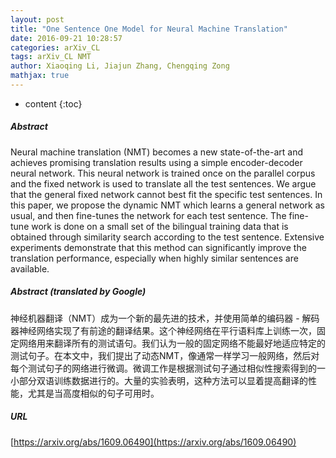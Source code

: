 ```yaml
---
layout: post
title: "One Sentence One Model for Neural Machine Translation"
date: 2016-09-21 10:28:57
categories: arXiv_CL
tags: arXiv_CL NMT
author: Xiaoqing Li, Jiajun Zhang, Chengqing Zong
mathjax: true
---
```


* content
{:toc}

##### Abstract
Neural machine translation (NMT) becomes a new state-of-the-art and achieves promising translation results using a simple encoder-decoder neural network. This neural network is trained once on the parallel corpus and the fixed network is used to translate all the test sentences. We argue that the general fixed network cannot best fit the specific test sentences. In this paper, we propose the dynamic NMT which learns a general network as usual, and then fine-tunes the network for each test sentence. The fine-tune work is done on a small set of the bilingual training data that is obtained through similarity search according to the test sentence. Extensive experiments demonstrate that this method can significantly improve the translation performance, especially when highly similar sentences are available.

##### Abstract (translated by Google)
神经机器翻译（NMT）成为一个新的最先进的技术，并使用简单的编码器 - 解码器神经网络实现了有前途的翻译结果。这个神经网络在平行语料库上训练一次，固定网络用来翻译所有的测试语句。我们认为一般的固定网络不能最好地适应特定的测试句子。在本文中，我们提出了动态NMT，像通常一样学习一般网络，然后对每个测试句子的网络进行微调。微调工作是根据测试句子通过相似性搜索得到的一小部分双语训练数据进行的。大量的实验表明，这种方法可以显着提高翻译的性能，尤其是当高度相似的句子可用时。

##### URL
[https://arxiv.org/abs/1609.06490](https://arxiv.org/abs/1609.06490)

